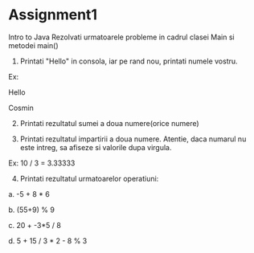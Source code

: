 # Assignment1

Intro to Java
Rezolvati urmatoarele probleme in cadrul clasei Main si metodei main()

1. Printati "Hello" in consola, iar pe rand nou, printati numele vostru.

Ex:

Hello

Cosmin

2. Printati rezultatul sumei a doua numere(orice numere)

3. Printati rezultatul impartirii a doua numere. Atentie, daca numarul nu este intreg, sa afiseze si valorile dupa virgula.

Ex: 10 / 3 =  3.33333

4. Printati rezultatul urmatoarelor operatiuni:

a. -5 + 8 * 6

b. (55+9) % 9 

c. 20 + -3*5 / 8 

d. 5 + 15 / 3 * 2 - 8 % 3 
